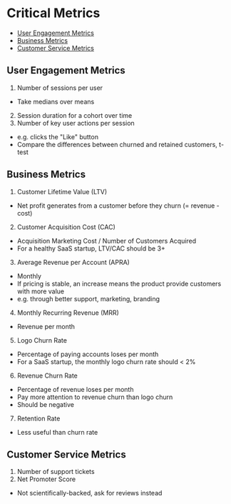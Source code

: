 # Critical Metrics
- [User Engagement Metrics](#user-engagement-metrics)
- [Business Metrics](#business-metrics)
- [Customer Service Metrics](#customer-service-metrics)

## User Engagement Metrics
1. Number of sessions per user
  - Take medians over means
2. Session duration for a cohort over time
3. Number of key user actions per session
  - e.g. clicks the "Like" button
  - Compare the differences between churned and retained customers, t-test

## Business Metrics
1. Customer Lifetime Value (LTV)
  - Net profit generates from a customer before they churn (= revenue - cost)
2. Customer Acquisition Cost (CAC)
  - Acquisition Marketing Cost / Number of Customers Acquired
  - For a healthy SaaS startup, LTV/CAC should be 3+
3. Average Revenue per Account (APRA)
  - Monthly
  - If pricing is stable, an increase means the product provide customers with more value
  - e.g. through better support, marketing, branding
4. Monthly Recurring Revenue (MRR)
  - Revenue per month
5. Logo Churn Rate
  - Percentage of paying accounts loses per month
  - For a SaaS startup, the monthly logo churn rate should < 2%
6. Revenue Churn Rate
  - Percentage of revenue loses per month
  - Pay more attention to revenue churn than logo churn
  - Should be negative
7. Retention Rate
  - Less useful than churn rate

## Customer Service Metrics
1. Number of support tickets
2. Net Promoter Score
  - Not scientifically-backed, ask for reviews instead
